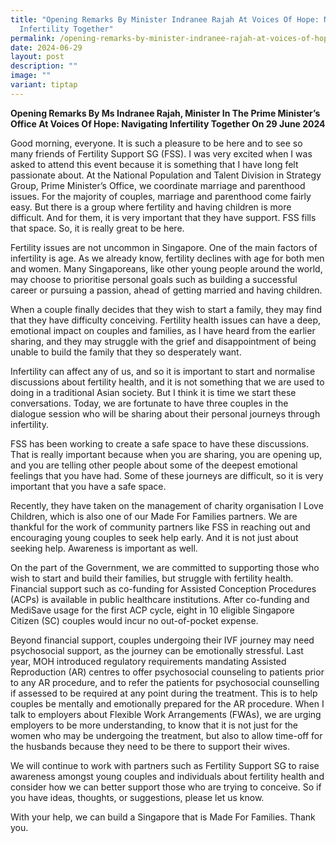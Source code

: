 ```yaml
---
title: "Opening Remarks By Minister Indranee Rajah At Voices Of Hope: Navigating
  Infertility Together"
permalink: /opening-remarks-by-minister-indranee-rajah-at-voices-of-hope-navigating-infertility-together/
date: 2024-06-29
layout: post
description: ""
image: ""
variant: tiptap
---
```

<p><strong>Opening Remarks By Ms Indranee Rajah, Minister In The Prime Minister’s Office At Voices Of Hope: Navigating Infertility Together On 29 June 2024</strong>
</p>
<p>Good morning, everyone. It is such a pleasure to be here and to see so
many friends of Fertility Support SG (FSS). I was very excited when I was
asked to attend this event because it is something that I have long felt
passionate about. At the National Population and Talent Division in Strategy
Group, Prime Minister’s Office, we coordinate marriage and parenthood issues.
For the majority of couples, marriage and parenthood come fairly easy.
But there is a group where fertility and having children is more difficult.
And for them, it is very important that they have support. FSS fills that
space. So, it is really great to be here.</p>
<p></p>
<p>Fertility issues are not uncommon in Singapore. One of the main factors
of infertility is age. As we already know, fertility declines with age
for both men and women. Many Singaporeans, like other young people around
the world, may choose to prioritise personal goals such as building a successful
career or pursuing a passion, ahead of getting married and having children.</p>
<p></p>
<p>When a couple finally decides that they wish to start a family, they may
find that they have difficulty conceiving. Fertility health issues can
have a deep, emotional impact on couples and families, as I have heard
from the earlier sharing, and they may struggle with the grief and disappointment
of being unable to build the family that they so desperately want.</p>
<p></p>
<p>Infertility can affect any of us, and so it is important to start and
normalise discussions about fertility health, and it is not something that
we are used to doing in a traditional Asian society. But I think it is
time we start these conversations. Today, we are fortunate to have three
couples in the dialogue session who will be sharing about their personal
journeys through infertility.</p>
<p></p>
<p>FSS has been working to create a safe space to have these discussions.
That is really important because when you are sharing, you are opening
up, and you are telling other people about some of the deepest emotional
feelings that you have had. Some of these journeys are difficult, so it
is very important that you have a safe space.</p>
<p></p>
<p>Recently, they have taken on the management of charity organisation I
Love Children, which is also one of our Made For Families partners. We
are thankful for the work of community partners like FSS in reaching out
and encouraging young couples to seek help early. And it is not just about
seeking help. Awareness is important as well.</p>
<p></p>
<p>On the part of the Government, we are committed to supporting those who
wish to start and build their families, but struggle with fertility health.
Financial support such as co-funding for Assisted Conception Procedures
(ACPs) is available in public healthcare institutions. After co-funding
and MediSave usage for the first ACP cycle, eight in 10 eligible Singapore
Citizen (SC) couples would incur no out-of-pocket expense.</p>
<p></p>
<p>Beyond financial support, couples undergoing their IVF journey may need
psychosocial support, as the journey can be emotionally stressful. Last
year, MOH introduced regulatory requirements mandating Assisted Reproduction
(AR) centres to offer psychosocial counseling to patients prior to any
AR procedure, and to refer the patients for psychosocial counselling if
assessed to be required at any point during the treatment. This is to help
couples be mentally and emotionally prepared for the AR procedure. When
I talk to employers about Flexible Work Arrangements (FWAs), we are urging
employers to be more understanding, to know that it is not just for the
women who may be undergoing the treatment, but also to allow time-off for
the husbands because they need to be there to support their wives.</p>
<p></p>
<p>We will continue to work with partners such as Fertility Support SG to
raise awareness amongst young couples and individuals about fertility health
and consider how we can better support those who are trying to conceive.
So if you have ideas, thoughts, or suggestions, please let us know.</p>
<p></p>
<p>With your help, we can build a Singapore that is Made For Families. Thank
you.</p>
<p>&nbsp;</p>